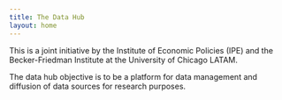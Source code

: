 ```yaml
---
title: The Data Hub
layout: home
---
```


This is a joint initiative by the Institute of Economic Policies (IPE) and the Becker-Friedman Institute at the University of Chicago LATAM.

The data hub objective is to be a platform for data management and diffusion of data sources for research purposes.




